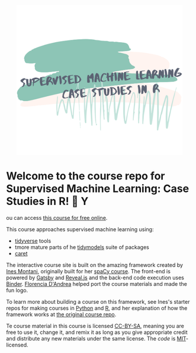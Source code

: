 <p align="center">
<img src="static/logo.svg" align="center" width="450px"/>
</p>

# Welcome to the course repo for **Supervised Machine Learning: Case Studies in R**! 🎉 Y

ou can access [this course for free online](linkylink).

This course approaches supervised machine learning using:

- [tidyverse](https://tidyverse.tidyverse.org/) tools
- tmore mature parts of he [tidymodels](https://github.com/tidymodels) suite of packages
- [caret](https://topepo.github.io/caret/)

The interactive course site is built on the amazing framework created by [Ines Montani](https://ines.io/), originally built for her [spaCy course](https://course.spacy.io).  The front-end is powered by
[Gatsby](http://gatsbyjs.org/) and [Reveal.js](https://revealjs.com) and the
back-end code execution uses [Binder](https://mybinder.org). [Florencia D'Andrea](https://florencia.netlify.com/) helped port the course materials and made the fun logo.

To learn more about building a course on this framework, see Ines's starter repos for making courses in [Python](https://github.com/ines/course-starter-python) and [R](https://github.com/ines/course-starter-r), and her explanation of how the framework works at [the original course repo](https://github.com/ines/spacy-course#-faq).


Te course material in this course is licensed [CC-BY-SA](https://creativecommons.org/licenses/by-sa/4.0/), meaning you are free to use it, change it, and remix it as long as you give appropriate credit and distribute any new materials under the same license.  The _code_ is [MIT](https://opensource.org/licenses/MIT)-licensed.

